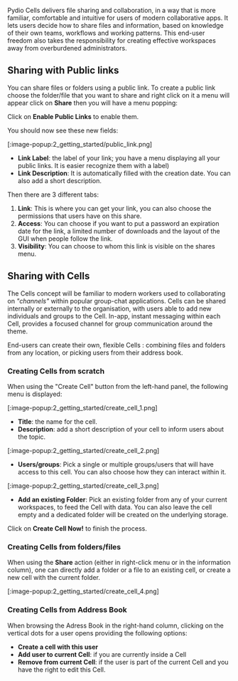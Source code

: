 Pydio Cells delivers file sharing and collaboration, in a way that is more familiar, comfortable and intuitive for users of modern collaborative apps. It lets users decide how to share files and information, based on knowledge of their own teams, workflows and working patterns. This end-user freedom also takes the responsibility for creating effective workspaces away from overburdened administrators.

## Sharing with Public links

You can share files or folders using a public link. To create a public link choose the folder/file that you want to share and right click on it a menu will appear click on **Share** then you will have a menu popping:

Click on **Enable Public Links** to enable them.

You should now see these new fields:

[:image-popup:2_getting_started/public_link.png]

- **Link Label**: the label of your link; you have a menu displaying all your public links. It is easier recognize them with a label)
- **Link Description**: It is automatically filled with the creation date. You can also add a short description.

Then there are 3 different tabs:

1. **Link**: This is where you can get your link, you can also choose the permissions that users have on this share.
1. **Access**: You can choose if you want to put a password an expiration date for the link, a limited number of downloads and the layout of the GUI when people follow the link.
1. **Visibility**: You can choose to whom this link is visible on the shares menu.

## Sharing with Cells

The Cells concept will be familiar to modern workers used to collaborating on _"channels"_ within popular group-chat applications. Cells can be shared internally or externally to the organisation, with users able to add new individuals and groups to the Cell. In-app, instant messaging within each Cell, provides a focused channel for group communication around the theme.

End-users can create their own, flexible Cells : combining files and folders from any location, or picking users from their address book.

### Creating Cells from scratch

When using the "Create Cell" button from the left-hand panel, the following menu is displayed:

[:image-popup:2_getting_started/create_cell_1.png]

- **Title**: the name for the cell.
- **Description**: add a short description of your cell to inform users about the topic.

[:image-popup:2_getting_started/create_cell_2.png]

- **Users/groups**: Pick a single or multiple groups/users that will have access to this cell. You can also choose how they can interact within it.

[:image-popup:2_getting_started/create_cell_3.png]

- **Add an existing Folder**: Pick an existing folder from any of your current workspaces, to feed the Cell with data. You can also leave the cell empty and a dedicated folder will be created on the underlying storage.

Click on **Create Cell Now!** to finish the process.

### Creating Cells from folders/files

When using the **Share** action (either in right-click menu or in the information column), one can directly add a folder or a file to an existing cell, or create a new cell with the current folder.

[:image-popup:2_getting_started/create_cell_4.png]

### Creating Cells from Address Book

When browsing the Adress Book in the right-hand column, clicking on the vertical dots for a user opens providing the following options:

- **Create a cell with this user**
- **Add user to current Cell**: if you are currently inside a Cell
- **Remove from current Cell**: if the user is part of the current Cell and you have the right to edit this Cell.

